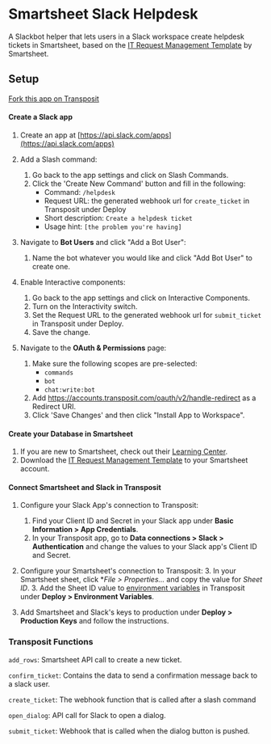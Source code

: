 # Smartsheet Slack Helpdesk

A Slackbot helper that lets users in a Slack workspace create helpdesk tickets in Smartsheet, based on the [IT Request Management Template](https://www.smartsheet.com/marketplace/templates/it-request-management) by Smartsheet.

## Setup

[Fork this app on Transposit](https://console.transposit.com/t/transposit-sample/smartsheet_slack_helpdesk?fork=true)

#### Create a Slack app

1. Create an app at [https://api.slack.com/apps](https://api.slack.com/apps)

2. Add a Slash command:
   1. Go back to the app settings and click on Slash Commands.
   1. Click the 'Create New Command' button and fill in the following:
      - Command: `/helpdesk`
      - Request URL: the generated webhook url for `create_ticket` in Transposit under Deploy
      - Short description: `Create a helpdesk ticket`
      - Usage hint: `[the problem you're having]`

3. Navigate to **Bot Users** and click "Add a Bot User":
   1. Name the bot whatever you would like and click "Add Bot User" to create one.
   
4. Enable Interactive components:
   1. Go back to the app settings and click on Interactive Components.
   2. Turn on the Interactivity switch.
   2. Set the Request URL to the generated webhook url for `submit_ticket` in Transposit under Deploy.
   3. Save the change.

5. Navigate to the **OAuth & Permissions** page:
   1. Make sure the following scopes are pre-selected:
      - `commands`
      - `bot`
      - `chat:write:bot`
   6. Add https://accounts.transposit.com/oauth/v2/handle-redirect as a Redirect URI.
   7. Click 'Save Changes' and then click "Install App to Workspace". 

#### Create your Database in Smartsheet

1. If you are new to Smartsheet, check out their [Learning Center](https://help.smartsheet.com/).
2. Download the [IT Request Management Template](https://www.smartsheet.com/marketplace/templates/it-request-management) to your Smartsheet account.

#### Connect Smartsheet and Slack in Transposit

1. Configure your Slack App's connection to Transposit:
   1. Find your Client ID and Secret in your Slack app under **Basic Information > App Credentials**. 
   2. In your Transposit app, go to **Data connections > Slack > Authentication** and change the values to your Slack app's Client ID and Secret.
   
2. Configure your Smartsheet's connection to Transposit:
   3. In your Smartsheet sheet, click \*_File > Properties..._ and copy the value for _Sheet ID_.
   3. Add the Sheet ID value to [environment variables](https://www.transposit.com/docs/building/environment-variables/) in Transposit under **Deploy > Environment Variables**.
   
2. Add Smartsheet and Slack's keys to production under **Deploy > Production Keys** and follow the instructions.

### Transposit Functions

`add_rows`: Smartsheet API call to create a new ticket.

`confirm_ticket`: Contains the data to send a confirmation message back to a slack user.

`create_ticket`: The webhook function that is called after a slash command

`open_dialog`: API call for Slack to open a dialog.

`submit_ticket`: Webhook that is called when the dialog button is pushed.
